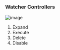 ### Watcher Controllers

![image](https://user-images.githubusercontent.com/1423657/30479707-ba5e9b0c-9a16-11e7-8cf6-021219107c87.png)

1. Expand
2. Execute
3. Delete
4. Disable